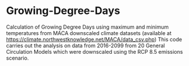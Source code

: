 # Growing-Degree-Days
Calculation of Growing Degree Days using maximum and minimum temperatures from MACA downscaled climate datasets (available at https://climate.northwestknowledge.net/MACA/data_csv.php)
This code carries out the analysis on data from 2016-2099 from 20 General Circulation Models which were downscaled using the RCP 8.5 emissions scenario.
